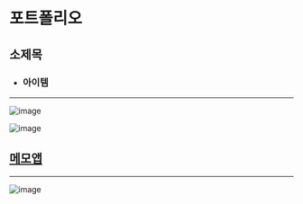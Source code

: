 # 포트폴리오
## 소제목
  - ### 아이템
--- 
![image](https://user-images.githubusercontent.com/46768760/118617484-a5ba7000-b7fd-11eb-855e-cfad90de6135.png)

![image](https://user-images.githubusercontent.com/46768760/118618089-398c3c00-b7fe-11eb-9c98-41bd9f3d6fb9.png)

## [메모앱](www.naver.com)
---
![image](https://user-images.githubusercontent.com/46768760/118620395-6fcabb00-b800-11eb-88be-4561fe663fcb.png)
